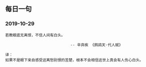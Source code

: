 ## 每日一句 

### 2019-10-29
```
若教眼底无离恨，不信人间有白头。

                             -- 辛弃疾 《鹧鸪天·代人赋》
                             
译：
如果不是眼下亲自感受这离愁别恨的苦楚，根本不会相信这世上真会有人伤心白头。
```
